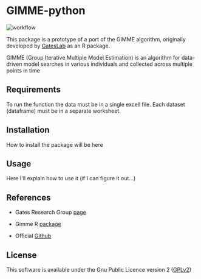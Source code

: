 # GIMME-python

![workflow](https://github.com/ajpessoa/GIMME-python/actions/workflows/python-package.yml/badge.svg)

This package is a prototype of a port of the GIMME algorithm, originally developed by [GatesLab](https://github.com/GatesLab) as an R package.

GIMME (Group Iterative Multiple Model Estimation) is an algorithm for data-driven model searches in various individuals and collected across multiple points in time

## Requirements

To run the function the data must be in a single excell file. Each dataset (dataframe) must be in a separate worksheet.

## Installation

How to install the package will be here

## Usage

Here I'll explain how to use it (if I can figure it out...)
    
## References

 - Gates Research Group [page](https://gateslab.web.unc.edu/programs/gimme/)

 - Gimme R [package](https://cran.r-project.org/web/packages/gimme/index.html)

 - Official [Github](https://github.com/GatesLab/gimme/)


## License
This software is available under the Gnu Public Licence version 2 ([GPLv2](https://www.gnu.org/licenses/old-licenses/gpl-2.0.txt))
